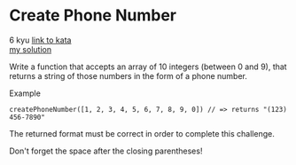 # Create Phone Number
6 kyu
[link to kata](https://www.codewars.com/kata/525f50e3b73515a6db000b83/train/javascript)
<br>
[my solution](./kata.js)

Write a function that accepts an array of 10 integers (between 0 and 9), that returns a string of those numbers in the form of a phone number.

Example
```
createPhoneNumber([1, 2, 3, 4, 5, 6, 7, 8, 9, 0]) // => returns "(123) 456-7890"
```
The returned format must be correct in order to complete this challenge.

Don't forget the space after the closing parentheses!
